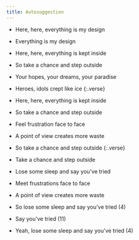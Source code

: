 ```yaml
---
title: Autosuggestion
---
```


- Here, here, everything is my design
- Everything is my design
- Here, here, everything is kept inside
- So take a chance and step outside
- Your hopes, your dreams, your paradise
- Heroes, idols crept like ice
{:.verse}

- Here, here, everything is kept inside
- So take a chance and step outside
- Feel frustration face to face
- A point of view creates more waste
- So take a chance and step outside
{:.verse}

- Take a chance and step outside
- Lose some sleep and say you've tried
- Meet frustrations face to face
- A point of view creates more waste
- So lose some sleep
and say you've tried (4)
- Say you've tried (11)
- Yeah, lose some sleep
and say you've tried (4)




